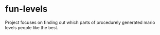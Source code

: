 # fun-levels
Project focuses on finding out which parts of procedurely generated mario levels people like the best.
